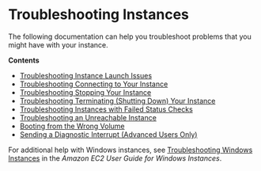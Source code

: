 # Troubleshooting Instances<a name="ec2-instance-troubleshoot"></a>

The following documentation can help you troubleshoot problems that you might have with your instance\.

**Contents**
+ [Troubleshooting Instance Launch Issues](troubleshooting-launch.md)
+ [Troubleshooting Connecting to Your Instance](TroubleshootingInstancesConnecting.md)
+ [Troubleshooting Stopping Your Instance](TroubleshootingInstancesStopping.md)
+ [Troubleshooting Terminating \(Shutting Down\) Your Instance](TroubleshootingInstancesShuttingDown.md)
+ [Troubleshooting Instances with Failed Status Checks](TroubleshootingInstances.md)
+ [Troubleshooting an Unreachable Instance](instance-console.md)
+ [Booting from the Wrong Volume](instance-booting-from-wrong-volume.md)
+ [Sending a Diagnostic Interrupt \(Advanced Users Only\)](diagnostic-interrupt.md)

For additional help with Windows instances, see [Troubleshooting Windows Instances](https://docs.aws.amazon.com/AWSEC2/latest/WindowsGuide/troubleshooting-windows-instances.html) in the *Amazon EC2 User Guide for Windows Instances*\.
